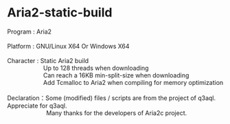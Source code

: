 # Aria2-static-build
Program : Aria2</br>
</br>
Platform : GNU/Linux X64 Or Windows X64</br>
</br>
Character : Static Aria2 build</br>
&ensp;&ensp;&ensp;&ensp;&ensp;&ensp;&ensp;&ensp;&ensp;&ensp;&ensp;&ensp;Up to 128 threads when downloading</br>
&ensp;&ensp;&ensp;&ensp;&ensp;&ensp;&ensp;&ensp;&ensp;&ensp;&ensp;&ensp;Can reach a 16KB min-split-size when downloading</br>
&ensp;&ensp;&ensp;&ensp;&ensp;&ensp;&ensp;&ensp;&ensp;&ensp;&ensp;&ensp;Add Tcmalloc to Aria2 when compiling for memory optimization</br>
</br>
Declaration：Some (modified) files / scripts are from the project of q3aql. Appreciate for q3aql.</br>
&ensp;&ensp;&ensp;&ensp;&ensp;&ensp;&ensp;&ensp;&ensp;&ensp;&ensp;&ensp;&ensp;Many thanks for the developers of Aria2c project.
